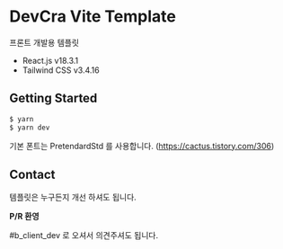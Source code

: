 # DevCra Vite Template

프론트 개발용 템플릿

- React.js v18.3.1
- Tailwind CSS v3.4.16

## Getting Started

```bash
$ yarn
$ yarn dev
```

기본 폰트는 PretendardStd 를 사용합니다. (https://cactus.tistory.com/306)

## Contact

템플릿은 누구든지 개선 하셔도 됩니다.

**P/R 환영**

#b_client_dev 로 오셔서 의견주셔도 됩니다.

